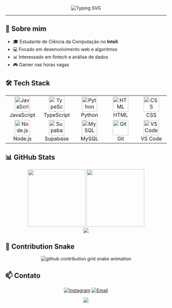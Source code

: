 <div align="center">

<img src="https://readme-typing-svg.herokuapp.com/?font=Fira+Code&weight=500&size=28&duration=3000&pause=1000&center=true&vCenter=true&width=500&height=60&lines=Full+Stack+Developer;Computer+Science+Student" alt="Typing SVG" />

</div>

---

## 🎯 Sobre mim

- 🎓 Estudante de Ciência da Computação no **Inteli**
- 💻 Focado em desenvolvimento web e algoritmos
- 📊 Interessado em fintech e análise de dados
- 🎮 Gamer nas horas vagas

## 🛠️ Tech Stack

<table align="center">
  <tr>
    <td align="center" width="96">
      <img src="https://skillicons.dev/icons?i=js" width="48" height="48" alt="JavaScript" />
      <br>JavaScript
    </td>
    <td align="center" width="96">
      <img src="https://skillicons.dev/icons?i=ts" width="48" height="48" alt="TypeScript" />
      <br>TypeScript
    </td>
    <td align="center" width="96">
      <img src="https://skillicons.dev/icons?i=python" width="48" height="48" alt="Python" />
      <br>Python
    </td>
    <td align="center" width="96">
      <img src="https://skillicons.dev/icons?i=html" width="48" height="48" alt="HTML" />
      <br>HTML
    </td>
    <td align="center" width="96">
      <img src="https://skillicons.dev/icons?i=css" width="48" height="48" alt="CSS" />
      <br>CSS
    </td>
  </tr>
  <tr>
    <td align="center" width="96">
      <img src="https://skillicons.dev/icons?i=nodejs" width="48" height="48" alt="Node.js" />
      <br>Node.js
    </td>
    <td align="center" width="96">
      <img src="https://skillicons.dev/icons?i=supabase" width="48" height="48" alt="Supabase" />
      <br>Supabase
    </td>
    <td align="center" width="96">
      <img src="https://skillicons.dev/icons?i=mysql" width="48" height="48" alt="MySQL" />
      <br>MySQL
    </td>
    <td align="center" width="96">
      <img src="https://skillicons.dev/icons?i=git" width="48" height="48" alt="Git" />
      <br>Git
    </td>
    <td align="center" width="96">
      <img src="https://skillicons.dev/icons?i=vscode" width="48" height="48" alt="VS Code" />
      <br>VS Code
    </td>
  </tr>
</table>

## 📊 GitHub Stats

<div align="center">
  <img height="180em" src="https://github-readme-stats.vercel.app/api?username=DanGuilger&show_icons=true&theme=radical&hide_border=true&include_all_commits=true&count_private=true"/>
  <img height="180em" src="https://github-readme-stats.vercel.app/api/top-langs/?username=DanGuilger&layout=compact&langs_count=8&theme=radical&hide_border=true&include_all_commits=true&count_private=true"/>
</div>

<div align="center">
  <img src="https://github-readme-streak-stats.herokuapp.com/?user=DanGuilger&theme=radical&hide_border=true" />
</div>

## 🐍 Contribution Snake

<div align="center">
  <picture>
    <source media="(prefers-color-scheme: dark)" srcset="https://raw.githubusercontent.com/DanGuilger/DanGuilger/output/github-contribution-grid-snake-dark.svg">
    <source media="(prefers-color-scheme: light)" srcset="https://raw.githubusercontent.com/DanGuilger/DanGuilger/output/github-contribution-grid-snake.svg">
    <img alt="github contribution grid snake animation" src="https://raw.githubusercontent.com/DanGuilger/DanGuilger/output/github-contribution-grid-snake.svg">
  </picture>
</div>

## 📫 Contato

<div align="center">

[![Instagram](https://img.shields.io/badge/-Instagram-E4405F?style=for-the-badge&logo=instagram&logoColor=white)](https://instagram.com/guilgerdaniel)
[![Email](https://img.shields.io/badge/-Email-D14836?style=for-the-badge&logo=gmail&logoColor=white)](mailto:danielpolakguilger@gmail.com)

![](https://komarev.com/ghpvc/?username=DanGuilger&color=ff6b6b&style=flat)

</div>
